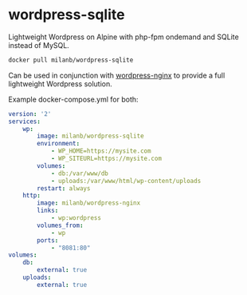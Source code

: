 # wordpress-sqlite
Lightweight Wordpress on Alpine with php-fpm ondemand and SQLite instead of MySQL.

```bash
docker pull milanb/wordpress-sqlite
```

Can be used in conjunction with [wordpress-nginx](https://github.com/milanboers/wordpress-nginx) to provide a full lightweight Wordpress solution.

Example docker-compose.yml for both:
```yaml
version: '2'
services:
    wp:
        image: milanb/wordpress-sqlite
        environment:
            - WP_HOME=https://mysite.com
            - WP_SITEURL=https://mysite.com
        volumes:
            - db:/var/www/db
            - uploads:/var/www/html/wp-content/uploads
        restart: always
    http:
        image: milanb/wordpress-nginx
        links:
            - wp:wordpress
        volumes_from:
            - wp
        ports:
            - "8081:80"
volumes:
    db:
        external: true
    uploads:
        external: true
```
